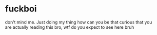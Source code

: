 # fuckboi
don't mind me. Just doing my thing
how can you be that curious that you are actually reading this bro, wtf do you expect to see here bruh
